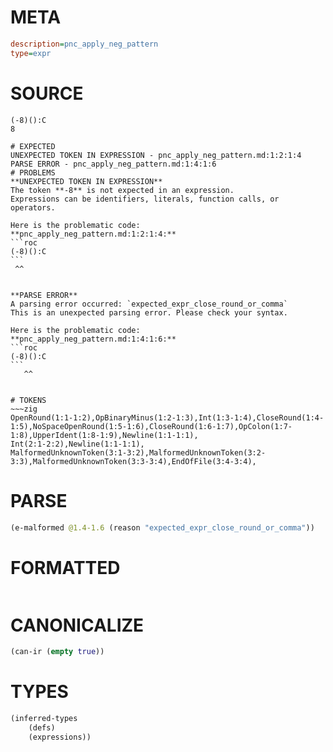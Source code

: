 # META
~~~ini
description=pnc_apply_neg_pattern
type=expr
~~~
# SOURCE
~~~roc
(-8)():C
8
~~~
~~~
# EXPECTED
UNEXPECTED TOKEN IN EXPRESSION - pnc_apply_neg_pattern.md:1:2:1:4
PARSE ERROR - pnc_apply_neg_pattern.md:1:4:1:6
# PROBLEMS
**UNEXPECTED TOKEN IN EXPRESSION**
The token **-8** is not expected in an expression.
Expressions can be identifiers, literals, function calls, or operators.

Here is the problematic code:
**pnc_apply_neg_pattern.md:1:2:1:4:**
```roc
(-8)():C
```
 ^^


**PARSE ERROR**
A parsing error occurred: `expected_expr_close_round_or_comma`
This is an unexpected parsing error. Please check your syntax.

Here is the problematic code:
**pnc_apply_neg_pattern.md:1:4:1:6:**
```roc
(-8)():C
```
   ^^


# TOKENS
~~~zig
OpenRound(1:1-1:2),OpBinaryMinus(1:2-1:3),Int(1:3-1:4),CloseRound(1:4-1:5),NoSpaceOpenRound(1:5-1:6),CloseRound(1:6-1:7),OpColon(1:7-1:8),UpperIdent(1:8-1:9),Newline(1:1-1:1),
Int(2:1-2:2),Newline(1:1-1:1),
MalformedUnknownToken(3:1-3:2),MalformedUnknownToken(3:2-3:3),MalformedUnknownToken(3:3-3:4),EndOfFile(3:4-3:4),
~~~
# PARSE
~~~clojure
(e-malformed @1.4-1.6 (reason "expected_expr_close_round_or_comma"))
~~~
# FORMATTED
~~~roc

~~~
# CANONICALIZE
~~~clojure
(can-ir (empty true))
~~~
# TYPES
~~~clojure
(inferred-types
	(defs)
	(expressions))
~~~
